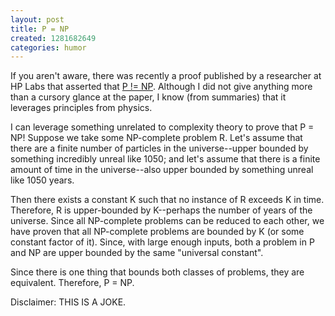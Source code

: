 ```yaml
---
layout: post
title: P = NP
created: 1281682649
categories: humor
---
```

If you aren't aware, there was recently a proof published by a researcher at HP Labs that asserted that <a href="http://en.wikipedia.org/wiki/P_versus_NP_problem">P != NP</a>. Although I did not give anything more than a cursory glance at the paper, I know (from summaries) that it leverages principles from physics.

I can leverage something unrelated to complexity theory to prove that P = NP! Suppose we take some NP-complete problem R. Let's assume that there are a finite number of particles in the universe--upper bounded by something incredibly unreal like 10<exp>50</exp>; and let's assume that there is a finite amount of time in the universe--also upper bounded by something unreal like 10<exp>50</exp> years.

Then there exists a constant K such that no instance of R exceeds K in time. Therefore, R is upper-bounded by K--perhaps the number of years of the universe. Since all NP-complete problems can be reduced to each other, we have proven that all NP-complete problems are bounded by K (or some constant factor of it). Since, with large enough inputs, both a problem in P and NP are upper bounded by the same "universal constant".

Since there is one thing that bounds both classes of problems, they are equivalent. Therefore, P = NP.

Disclaimer: THIS IS A JOKE.
